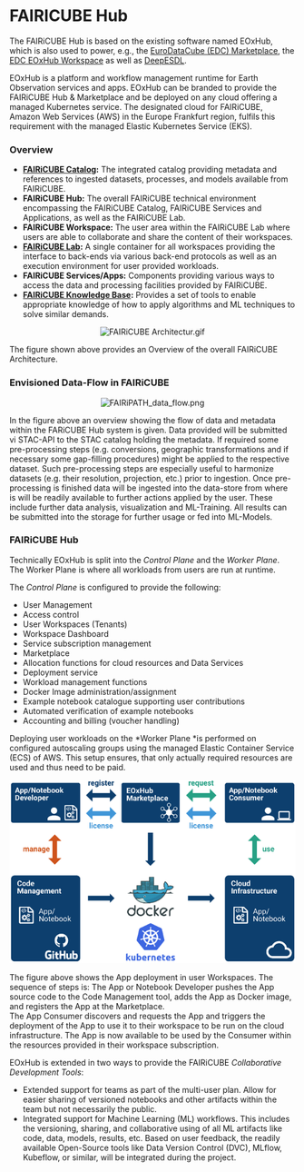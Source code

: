 # FAIRICUBE Hub

The FAIRiCUBE Hub is based on the existing software named EOxHub, which is also used to power, e.g., the [EuroDataCube (EDC) Marketplace](https://eurodatacube.com/marketplace), the [EDC EOxHub Workspace](https://eurodatacube.com/marketplace/infra/edc_eoxhub_workspace) as well as [DeepESDL](https://www.earthsystemdatalab.net/).

EOxHub is a platform and workflow management runtime for Earth Observation services and apps. EOxHub can be branded to provide the FAIRiCUBE Hub & Marketplace and be deployed on any cloud offering a managed Kubernetes service. The designated cloud for FAIRiCUBE, Amazon Web Services (AWS) in the Europe Frankfurt region, fulfils this requirement with the managed
Elastic Kubernetes Service (EKS).


### Overview

* **[FAIRiCUBE Catalog](fic_catalog.md):** The integrated catalog providing metadata and references to ingested datasets, processes, and models available from FAIRiCUBE.
* **FAIRiCUBE Hub:** The overall FAIRiCUBE technical environment encompassing the FAIRiCUBE Catalog, FAIRiCUBE Services and Applications, as well as the FAIRiCUBE Lab.
* **FAIRiCUBE Workspace:** The user area within the FAIRiCUBE Lab where users are able to collaborate and share the content of their workspaces.
* **[FAIRiCUBE Lab](jupyterlab.md):** A single container for all workspaces providing the interface to back-ends via various back-end protocols as well as an execution environment for user provided workloads.
* **FAIRiCUBE Services/Apps:** Components providing various ways to access the data and processing facilities provided by FAIRiCUBE.
* **[FAIRiCUBE Knowledge Base](knowledgebase.md):** Provides a set of tools to enable appropriate knowledge of how to apply algorithms and ML techniques to solve similar demands.


<p align="center">
    <img src="../../images/fairicube_architecture.gif" alt="FAIRiCUBE Architectur.gif" />
</p>
The figure shown above provides an Overview of the overall FAIRiCUBE Architecture.


### Envisioned Data-Flow  in FAIRiCUBE

<p align="center">
    <img src="../../images/FAIRiPATH_data_flow.png" alt="FAIRiPATH_data_flow.png" />
</p>

In the figure above an overview showing the flow of data and metadata within the FARiCUBE Hub system is given. Data provided will be submitted vi STAC-API to the STAC catalog holding the metadata. If required some pre-processing steps  (e.g. conversions, geographic transformations and if necessary some gap-filling procedures) might be applied to the respective dataset. Such pre-processing steps are especially useful to harmonize datasets (e.g. their resolution, projection, etc.) prior to ingestion.
Once pre-processing is finished data will be ingested into the data-store from where is will be readily available to further actions applied by the user. These include further data analysis, visualization and ML-Training. All results can be submitted into the storage for further usage or fed into ML-Models.


### FAIRiCUBE Hub

Technically EOxHub is split into the *Control Plane* and the *Worker Plane*. The Worker Plane is where all workloads from users are run at runtime. <br>

The *Control Plane* is configured to provide the following:

* User Management
* Access control
* User Workspaces (Tenants)
* Workspace Dashboard
* Service subscription management
* Marketplace
* Allocation functions for cloud resources and Data Services
* Deployment service
* Workload management functions
* Docker Image administration/assignment
* Example notebook catalogue supporting user contributions
* Automated verification of example notebooks
* Accounting and billing (voucher handling)


Deploying user workloads on the *Worker Plane *is performed on configured
autoscaling groups using the managed Elastic Container Service (ECS) of AWS.
This setup ensures, that only actually required resources are used and
thus need to be paid.

![EOxHub](../images/eoxhub.png)

The figure above shows the App deployment in user Workspaces. The sequence of steps is: The App or Notebook Developer pushes the App source code to the Code Management tool, adds the App as Docker image, and registers the App at the Marketplace.<br>
The App Consumer discovers and requests the App and triggers the deployment of the App to use it to their workspace to be run on the cloud infrastructure. The App is now available to be used by the Consumer within the resources provided in their workspace subscription.

EOxHub is extended in two ways to provide the FAIRiCUBE *Collaborative Development Tools*:

* Extended support for teams as part of the multi-user plan. Allow for easier sharing of versioned notebooks and other artifacts within the team but not necessarily the public.
* Integrated support for Machine Learning (ML) workflows. This includes the versioning, sharing, and collaborative using of all ML artifacts like code, data, models, results, etc. Based on user feedback, the readily available Open-Source tools like Data Version Control (DVC), MLflow, Kubeflow, or similar, will be integrated during the project.
